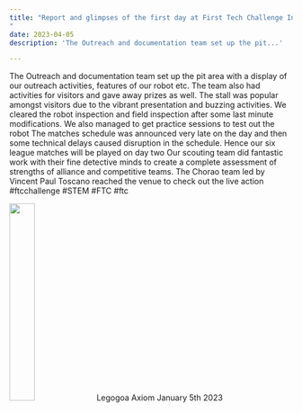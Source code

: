 ```yaml
---
title: "Report and glimpses of the first day at First Tech Challenge India.
"
date: 2023-04-05
description: 'The Outreach and documentation team set up the pit...'

---
```


The Outreach and documentation team set up the pit area with a display of our outreach activities, features of our robot etc.
The team also had activities for visitors and gave away prizes as well. The stall was popular amongst visitors due to the vibrant presentation and buzzing activities.
We cleared the robot inspection and field inspection after some last minute modifications. We also managed to get practice sessions to test out the robot
The matches schedule was announced very late on the day and then some technical delays caused disruption in the schedule. Hence our six league matches will be played on day two
Our scouting team did fantastic work with their fine detective minds to create a complete assessment of strengths of alliance and competitive teams.
The Chorao team led by Vincent Paul Toscano reached the venue to check out the live action
#ftcchallenge #STEM #FTC #ftc


<div class="author">
<img width="30%" class="author-image" src="/images/logo.png"/>
  <span class="author-name">Legogoa Axiom</span>
  <span class="author-divider"></span>
  <span class="author-date">January 5th 2023</span>
</div>